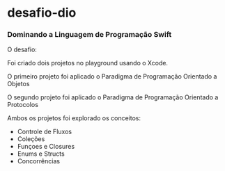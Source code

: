 # desafio-dio

### Dominando a Linguagem de Programação Swift


O desafio:

Foi criado dois projetos no playground usando o Xcode.

O primeiro projeto foi aplicado o Paradigma de Programação Orientado a Objetos

O segundo projeto foi aplicado o Paradigma de Programação Orientado a Protocolos

Ambos os projetos foi explorado os conceitos:

- Controle de Fluxos
- Coleções
- Funçoes e Closures
- Enums e Structs
- Concorrências
